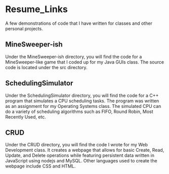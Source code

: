 # Resume_Links
A few demonstrations of code that I have written for classes and other personal projects.

## MineSweeper-ish
Under the MineSweeper-ish directory, you will find the code for a MineSweeper-like game that I coded up for my Java GUIs class. The source code is located under the src directory.

## SchedulingSimulator
Under the SchedulingSimulator directory, you will find the code for a C++ program that simulates a CPU scheduling tasks. The program was written as an assignment for my Operating Systems class. The simulated CPU can do a variety of scheduling algorithms such as FIFO, Round Robin, Most Recently Used, etc.

## CRUD
Under the CRUD directory, you will find the code I wrote for my Web Development class. It creates a webpage that allows for basic Create, Read, Update, and Delete operations while featuring persistent data written in JavaScript using nodejs and MySQL. Other languages used to create the webpage include CSS and HTML.  
